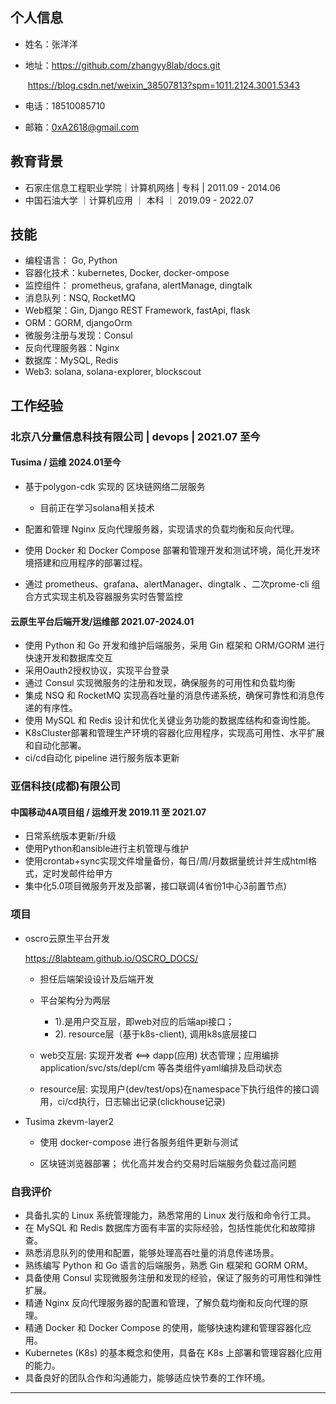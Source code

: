 ## 个人信息

- 姓名：张洋洋

- 地址：https://github.com/zhangyy8lab/docs.git

  ​           https://blog.csdn.net/weixin_38507813?spm=1011.2124.3001.5343

- 电话：18510085710

- 邮箱：0xA2618@gmail.com

## 教育背景

- 石家庄信息工程职业学院｜计算机网络  |  专科   |   2011.09  -  2014.06
- 中国石油大学                   ｜计算机应用 ｜  本科  ｜ 2019.09  -  2022.07

## 技能

- 编程语言： Go, Python
- 容器化技术：kubernetes, Docker, docker-ompose
- 监控组件： prometheus, grafana, alertManage, dingtalk
- 消息队列：NSQ, RocketMQ
- Web框架：Gin, Django REST Framework, fastApi, flask
- ORM：GORM, djangoOrm
- 微服务注册与发现：Consul
- 反向代理服务器：Nginx
- 数据库：MySQL, Redis
- Web3: solana, solana-explorer, blockscout

## 工作经验

### 北京八分量信息科技有限公司 | devops | 2021.07 至今

#### Tusima / 运维 2024.01至今

- 基于polygon-cdk 实现的 区块链网络二层服务

  - 目前正在学习solana相关技术

- 配置和管理 Nginx 反向代理服务器，实现请求的负载均衡和反向代理。

- 使用 Docker 和 Docker Compose 部署和管理开发和测试环境，简化开发环境搭建和应用程序的部署过程。

- 通过 prometheus、grafana、alertManager、dingtalk 、二次prome-cli 组合方式实现主机及容器服务实时告警监控

  

#### 云原生平台后端开发/运维部 2021.07-2024.01

- 使用 Python 和 Go 开发和维护后端服务，采用 Gin 框架和 ORM/GORM  进行快速开发和数据库交互
- 采用Oauth2授权协议，实现平台登录
- 通过 Consul 实现微服务的注册和发现，确保服务的可用性和负载均衡
- 集成 NSQ 和 RocketMQ 实现高吞吐量的消息传递系统，确保可靠性和消息传递的有序性。
- 使用 MySQL 和 Redis 设计和优化关键业务功能的数据库结构和查询性能。
- K8sCluster部署和管理生产环境的容器化应用程序，实现高可用性、水平扩展和自动化部署。
- ci/cd自动化 pipeline 进行服务版本更新

### 亚信科技(成都)有限公司

#### 中国移动4A项目组 / 运维开发 2019.11 至 2021.07

-  日常系统版本更新/升级
- 使用Python和ansible进行主机管理与维护
- 使用crontab+sync实现文件增量备份，每日/周/月数据量统计并生成html格式，定时发邮件给甲方
- 集中化5.0项目微服务开发及部署，接口联调(4省份1中心3前置节点)

### 项目

- oscro云原生平台开发

  https://8labteam.github.io/OSCRO_DOCS/ 

  - 担任后端架设设计及后端开发

  - 平台架构分为两层 

    - 1).是用户交互层，即web对应的后端api接口； 
    - 2). resource层（基于k8s-client), 调用k8s底层接口

  - web交互层: 实现开发者 <==> dapp(应用) 状态管理；应用编排 application/svc/sts/depl/cm 等各类组件yaml编排及启动状态

  - resource层: 实现用户(dev/test/ops)在namespace下执行组件的接口调用，ci/cd执行，日志输出记录(clickhouse记录)

    

- Tusima zkevm-layer2

  - 使用 docker-compose 进行各服务组件更新与测试

  - 区块链浏览器部署； 优化高并发合约交易时后端服务负载过高问题

    

### 自我评价

- 具备扎实的 Linux 系统管理能力，熟悉常用的 Linux 发行版和命令行工具。
- 在 MySQL 和 Redis 数据库方面有丰富的实际经验，包括性能优化和故障排查。
- 熟悉消息队列的使用和配置，能够处理高吞吐量的消息传递场景。
- 熟练编写 Python 和 Go 语言的后端服务，熟悉 Gin 框架和 GORM ORM。
- 具备使用 Consul 实现微服务注册和发现的经验，保证了服务的可用性和弹性扩展。
- 精通 Nginx 反向代理服务器的配置和管理，了解负载均衡和反向代理的原理。
- 精通 Docker 和 Docker Compose 的使用，能够快速构建和管理容器化应用。
-  Kubernetes (K8s) 的基本概念和使用，具备在 K8s 上部署和管理容器化应用的能力。
- 具备良好的团队合作和沟通能力，能够适应快节奏的工作环境。

---